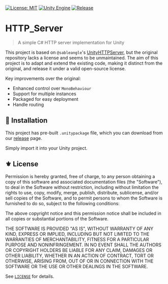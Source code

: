 [![License: MIT](https://img.shields.io/badge/License-MIT-green.svg)](https://opensource.org/licenses/MIT)
[![Unity Engine](https://img.shields.io/badge/unity-6000.0.27f1-black.svg?style=flat&logo=unity)](https://unity3d.com/get-unity/download/archive)
[![Release](https://img.shields.io/github/tag/jcs090218/Unity.HTTP_Server.svg?label=release&logo=github)](https://github.com/jcs090218/Unity.HTTP_Server/releases/latest)

# HTTP_Server
> A simple C# HTTP server implementation for Unity

This project is based on `@sableangle`'s [UnityHTTPServer][], but the original
repository lacks a license and seems to be unmaintained. The aim of this project
is to adapt and extend the existing code, making it distinct from the original,
and release it under a valid open-source license.

Key improvements over the original:

- Enhanced control over `MonoBehaviour`
- Support for multiple instances
- Packaged for easy deployment
- Handle routing

## 💾 Installation

This project has pre-built `.unitypackage` file, which you can download from our [release](https://github.com/jcs090218/Unity.HTTP_Server/releases) page.

Simply import it into your Unity project.

## ⚜️ License

Permission is hereby granted, free of charge, to any person obtaining a copy
of this software and associated documentation files (the "Software"), to deal
in the Software without restriction, including without limitation the rights
to use, copy, modify, merge, publish, distribute, sublicense, and/or sell
copies of the Software, and to permit persons to whom the Software is
furnished to do so, subject to the following conditions:

The above copyright notice and this permission notice shall be included in all
copies or substantial portions of the Software.

THE SOFTWARE IS PROVIDED "AS IS", WITHOUT WARRANTY OF ANY KIND, EXPRESS OR
IMPLIED, INCLUDING BUT NOT LIMITED TO THE WARRANTIES OF MERCHANTABILITY,
FITNESS FOR A PARTICULAR PURPOSE AND NONINFRINGEMENT. IN NO EVENT SHALL THE
AUTHORS OR COPYRIGHT HOLDERS BE LIABLE FOR ANY CLAIM, DAMAGES OR OTHER
LIABILITY, WHETHER IN AN ACTION OF CONTRACT, TORT OR OTHERWISE, ARISING FROM,
OUT OF OR IN CONNECTION WITH THE SOFTWARE OR THE USE OR OTHER DEALINGS IN THE
SOFTWARE.

See [`LICENSE`](./LICENSE) for details.


<!-- Links -->

[UnityHTTPServer]: https://github.com/sableangle/UnityHTTPServer
